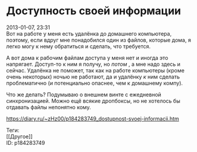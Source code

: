 Доступность своей информации
=============================

   
 2013-01-07, 23:31   
  Вот на работе у меня есть удалёнка до домашнего компьютера, поэтому, если вдруг мне понадобился один из файлов, которые дома, я легко могу к нему обратиться и сделать, что требуется.   
   
 А вот дома к рабочим файлам доступа у меня нет и иногда это напрягает. Доступ-то к ним я получу, но  *потом*  , а мне надо здесь и сейчас. Удалёнка не поможет, так как на работе компьютеры (кроме очень некоторых) ночью не работают, да и удалёнку  *к*  ним сделать проблематично (и потенциально опаснее, чем к домашнему компу).   
   
 Что же делать? Подумываю о внешнем винте с ежедневной синхронизацией. Можно ещё всякие дропбоксы, но не хотелось бы отдавать файлы непонятно кому.   
    
 <https://diary.ru/~zHz00/p184283749_dostupnost-svoej-informacii.htm>   
   
 Теги:   
 [[Другое]]   
 ID: p184283749